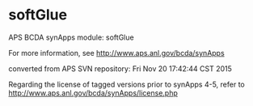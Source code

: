 # softGlue
APS BCDA synApps module: softGlue

For more information, see
   http://www.aps.anl.gov/bcda/synApps

converted from APS SVN repository: Fri Nov 20 17:42:44 CST 2015

Regarding the license of tagged versions prior to synApps 4-5,
refer to http://www.aps.anl.gov/bcda/synApps/license.php

